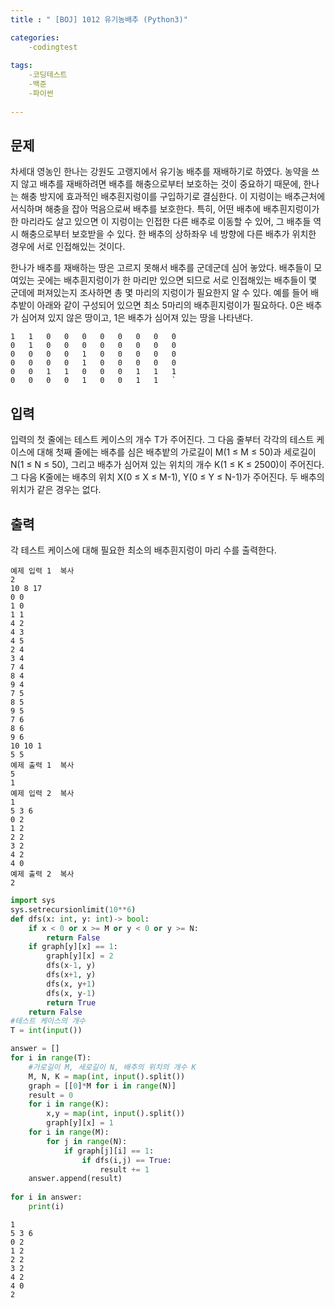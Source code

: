 ```yaml
---
title : " [BOJ] 1012 유기농배추 (Python3)"

categories:
    -codingtest
    
tags:
    -코딩테스트
    -백준
    -파이썬
    
---
```

## 문제
차세대 영농인 한나는 강원도 고랭지에서 유기농 배추를 재배하기로 하였다. 농약을 쓰지 않고 배추를 재배하려면 배추를 해충으로부터 보호하는 것이 중요하기 때문에, 한나는 해충 방지에 효과적인 배추흰지렁이를 구입하기로 결심한다. 이 지렁이는 배추근처에 서식하며 해충을 잡아 먹음으로써 배추를 보호한다. 특히, 어떤 배추에 배추흰지렁이가 한 마리라도 살고 있으면 이 지렁이는 인접한 다른 배추로 이동할 수 있어, 그 배추들 역시 해충으로부터 보호받을 수 있다. 한 배추의 상하좌우 네 방향에 다른 배추가 위치한 경우에 서로 인접해있는 것이다.

한나가 배추를 재배하는 땅은 고르지 못해서 배추를 군데군데 심어 놓았다. 배추들이 모여있는 곳에는 배추흰지렁이가 한 마리만 있으면 되므로 서로 인접해있는 배추들이 몇 군데에 퍼져있는지 조사하면 총 몇 마리의 지렁이가 필요한지 알 수 있다. 예를 들어 배추밭이 아래와 같이 구성되어 있으면 최소 5마리의 배추흰지렁이가 필요하다. 0은 배추가 심어져 있지 않은 땅이고, 1은 배추가 심어져 있는 땅을 나타낸다.
```
1	1	0	0	0	0	0	0	0	0
0	1	0	0	0	0	0	0	0	0
0	0	0	0	1	0	0	0	0	0
0	0	0	0	1	0	0	0	0	0
0	0	1	1	0	0	0	1	1	1
0	0	0	0	1	0	0	1	1	`
```

## 입력
입력의 첫 줄에는 테스트 케이스의 개수 T가 주어진다. 그 다음 줄부터 각각의 테스트 케이스에 대해 첫째 줄에는 배추를 심은 배추밭의 가로길이 M(1 ≤ M ≤ 50)과 세로길이 N(1 ≤ N ≤ 50), 그리고 배추가 심어져 있는 위치의 개수 K(1 ≤ K ≤ 2500)이 주어진다. 그 다음 K줄에는 배추의 위치 X(0 ≤ X ≤ M-1), Y(0 ≤ Y ≤ N-1)가 주어진다. 두 배추의 위치가 같은 경우는 없다.

## 출력
각 테스트 케이스에 대해 필요한 최소의 배추흰지렁이 마리 수를 출력한다.

```
예제 입력 1  복사
2
10 8 17
0 0
1 0
1 1
4 2
4 3
4 5
2 4
3 4
7 4
8 4
9 4
7 5
8 5
9 5
7 6
8 6
9 6
10 10 1
5 5
예제 출력 1  복사
5
1
예제 입력 2  복사
1
5 3 6
0 2
1 2
2 2
3 2
4 2
4 0
예제 출력 2  복사
2
```


```python
import sys
sys.setrecursionlimit(10**6)
def dfs(x: int, y: int)-> bool: 
    if x < 0 or x >= M or y < 0 or y >= N:
        return False
    if graph[y][x] == 1:
        graph[y][x] = 2
        dfs(x-1, y)
        dfs(x+1, y)
        dfs(x, y+1)
        dfs(x, y-1)
        return True
    return False
#테스트 케이스의 개수
T = int(input())

answer = []
for i in range(T):
    #가로길이 M, 세로길이 N, 배추의 위치의 개수 K
    M, N, K = map(int, input().split())
    graph = [[0]*M for i in range(N)]
    result = 0
    for i in range(K):
        x,y = map(int, input().split())
        graph[y][x] = 1
    for i in range(M):
        for j in range(N):
            if graph[j][i] == 1:
                if dfs(i,j) == True:
                    result += 1
    answer.append(result)
    
for i in answer:
    print(i)
```

    1
    5 3 6
    0 2
    1 2
    2 2
    3 2
    4 2
    4 0
    2



```python

```
